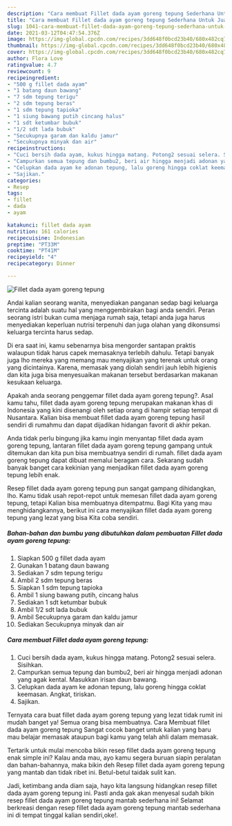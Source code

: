 ```yaml
---
description: "Cara membuat Fillet dada ayam goreng tepung Sederhana Untuk Jualan"
title: "Cara membuat Fillet dada ayam goreng tepung Sederhana Untuk Jualan"
slug: 1041-cara-membuat-fillet-dada-ayam-goreng-tepung-sederhana-untuk-jualan
date: 2021-03-12T04:47:54.376Z
image: https://img-global.cpcdn.com/recipes/3dd648f0bcd23b40/680x482cq70/fillet-dada-ayam-goreng-tepung-foto-resep-utama.jpg
thumbnail: https://img-global.cpcdn.com/recipes/3dd648f0bcd23b40/680x482cq70/fillet-dada-ayam-goreng-tepung-foto-resep-utama.jpg
cover: https://img-global.cpcdn.com/recipes/3dd648f0bcd23b40/680x482cq70/fillet-dada-ayam-goreng-tepung-foto-resep-utama.jpg
author: Flora Love
ratingvalue: 4.7
reviewcount: 9
recipeingredient:
- "500 g fillet dada ayam"
- "1 batang daun bawang"
- "7 sdm tepung terigu"
- "2 sdm tepung beras"
- "1 sdm tepung tapioka"
- "1 siung bawang putih cincang halus"
- "1 sdt ketumbar bubuk"
- "1/2 sdt lada bubuk"
- "Secukupnya garam dan kaldu jamur"
- "Secukupnya minyak dan air"
recipeinstructions:
- "Cuci bersih dada ayam, kukus hingga matang. Potong2 sesuai selera. Sisihkan."
- "Campurkan semua tepung dan bumbu2, beri air hingga menjadi adonan yang agak kental. Masukkan irisan daun bawang."
- "Celupkan dada ayam ke adonan tepung, lalu goreng hingga coklat keemasan. Angkat, tiriskan."
- "Sajikan."
categories:
- Resep
tags:
- fillet
- dada
- ayam

katakunci: fillet dada ayam 
nutrition: 161 calories
recipecuisine: Indonesian
preptime: "PT33M"
cooktime: "PT41M"
recipeyield: "4"
recipecategory: Dinner

---
```



![Fillet dada ayam goreng tepung](https://img-global.cpcdn.com/recipes/3dd648f0bcd23b40/680x482cq70/fillet-dada-ayam-goreng-tepung-foto-resep-utama.jpg)

Andai kalian seorang wanita, menyediakan panganan sedap bagi keluarga tercinta adalah suatu hal yang menggembirakan bagi anda sendiri. Peran seorang istri bukan cuma menjaga rumah saja, tetapi anda juga harus menyediakan keperluan nutrisi terpenuhi dan juga olahan yang dikonsumsi keluarga tercinta harus sedap.

Di era  saat ini, kamu sebenarnya bisa mengorder santapan praktis walaupun tidak harus capek memasaknya terlebih dahulu. Tetapi banyak juga lho mereka yang memang mau menyajikan yang terenak untuk orang yang dicintainya. Karena, memasak yang diolah sendiri jauh lebih higienis dan kita juga bisa menyesuaikan makanan tersebut berdasarkan makanan kesukaan keluarga. 



Apakah anda seorang penggemar fillet dada ayam goreng tepung?. Asal kamu tahu, fillet dada ayam goreng tepung merupakan makanan khas di Indonesia yang kini disenangi oleh setiap orang di hampir setiap tempat di Nusantara. Kalian bisa membuat fillet dada ayam goreng tepung hasil sendiri di rumahmu dan dapat dijadikan hidangan favorit di akhir pekan.

Anda tidak perlu bingung jika kamu ingin menyantap fillet dada ayam goreng tepung, lantaran fillet dada ayam goreng tepung gampang untuk ditemukan dan kita pun bisa membuatnya sendiri di rumah. fillet dada ayam goreng tepung dapat dibuat memalui beragam cara. Sekarang sudah banyak banget cara kekinian yang menjadikan fillet dada ayam goreng tepung lebih enak.

Resep fillet dada ayam goreng tepung pun sangat gampang dihidangkan, lho. Kamu tidak usah repot-repot untuk memesan fillet dada ayam goreng tepung, tetapi Kalian bisa membuatnya ditempatmu. Bagi Kita yang mau menghidangkannya, berikut ini cara menyajikan fillet dada ayam goreng tepung yang lezat yang bisa Kita coba sendiri.

<!--inarticleads1-->

##### Bahan-bahan dan bumbu yang dibutuhkan dalam pembuatan Fillet dada ayam goreng tepung:

1. Siapkan 500 g fillet dada ayam
1. Gunakan 1 batang daun bawang
1. Sediakan 7 sdm tepung terigu
1. Ambil 2 sdm tepung beras
1. Siapkan 1 sdm tepung tapioka
1. Ambil 1 siung bawang putih, cincang halus
1. Sediakan 1 sdt ketumbar bubuk
1. Ambil 1/2 sdt lada bubuk
1. Ambil Secukupnya garam dan kaldu jamur
1. Sediakan Secukupnya minyak dan air




<!--inarticleads2-->

##### Cara membuat Fillet dada ayam goreng tepung:

1. Cuci bersih dada ayam, kukus hingga matang. Potong2 sesuai selera. Sisihkan.
1. Campurkan semua tepung dan bumbu2, beri air hingga menjadi adonan yang agak kental. Masukkan irisan daun bawang.
1. Celupkan dada ayam ke adonan tepung, lalu goreng hingga coklat keemasan. Angkat, tiriskan.
1. Sajikan.




Ternyata cara buat fillet dada ayam goreng tepung yang lezat tidak rumit ini mudah banget ya! Semua orang bisa membuatnya. Cara Membuat fillet dada ayam goreng tepung Sangat cocok banget untuk kalian yang baru mau belajar memasak ataupun bagi kamu yang telah ahli dalam memasak.

Tertarik untuk mulai mencoba bikin resep fillet dada ayam goreng tepung enak simple ini? Kalau anda mau, ayo kamu segera buruan siapin peralatan dan bahan-bahannya, maka bikin deh Resep fillet dada ayam goreng tepung yang mantab dan tidak ribet ini. Betul-betul taidak sulit kan. 

Jadi, ketimbang anda diam saja, hayo kita langsung hidangkan resep fillet dada ayam goreng tepung ini. Pasti anda gak akan menyesal sudah bikin resep fillet dada ayam goreng tepung mantab sederhana ini! Selamat berkreasi dengan resep fillet dada ayam goreng tepung mantab sederhana ini di tempat tinggal kalian sendiri,oke!.

